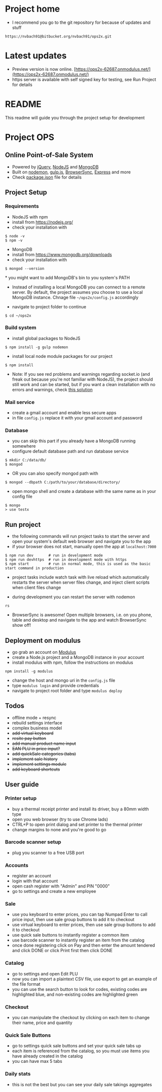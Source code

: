 # Project home #
* I recommend you go to the git repository for because of updates and stuff
```
https://nvbach91@bitbucket.org/nvbach91/ops2x.git
```

# Latest updates #
* Preview version is now online. [https://ops2x-62687.onmodulus.net/](https://ops2x-62687.onmodulus.net/)
* https server is available with self signed key for testing, see Run Project for details

# README #

This readme will guide you through the project setup for development

# Project OPS #
## Online Point-of-Sale System ##
* Powered by [jQuery](https://jquery.com/), [NodeJS](https://nodejs.org/) and [MongoDB](https://www.mongodb.org/)
* Built on [nodemon](http://nodemon.io/), [gulp.js](http://gulpjs.com/), [BrowserSync](https://www.browsersync.io/), [Express](http://expressjs.com/) and more
* Check [package.json](https://bitbucket.org/nvbach91/ops2x/src/6a54a7c8b8de1458bc52d4b43d6ec9a1ec3e4991/package.json?fileviewer=file-view-default) file for details

## Project Setup ##
### Requirements ###
* NodeJS with npm
* install from https://nodejs.org/
* check your installation with 
```
$ node -v
$ npm -v
```

* MongoDB
* install from https://www.mongodb.org/downloads
* check your installation with 
```
$ mongod --version
```
\* you might want to add MongoDB's bin to you system's PATH

* Instead of installing a local MongoDB you can connect to a remote server. By default, the project assumes you choose to use a local MongoDB instance. Chnage file ``~/ops2x/config.js`` accordingly

* navigate to project folder to continue
```
$ cd ~/ops2x
```

### Build system ###
* install global packages to NodeJS
```
$ npm install -g gulp nodemon

```
* install local node module packages for our project
```
$ npm install
```

* Note: If you see red problems and warnings regarding socket.io (and freak out because you're not familiar with NodeJS), the project should still work and can be started, but if you want a clean installation with no errors and warnings, check [this solution](https://github.com/npm/npm/issues/9563#issuecomment-142666465)

### Mail service ###
* create a gmail account and enable less secure apps
* in file ``config.js`` replace it with your gmail account and password

### Database ###
* you can skip this part if you already have a MongoDB running somewhere
* configure default database path and run database service
```
$ mkdir C:/data/db/
$ mongod
```
* OR you can also specify mongod path with
```
$ mongod --dbpath C:/path/to/your/database/directory/
```
* open mongo shell and create a database with the same name as in your config file
```
$ mongo
> use testx
```

## Run project ##
* the following commands will run project tasks to start the server and open your system's default web browser and navigate you to the app
* if your browser does not start, manually open the app at ``localhost:7000``

```
$ npm run dev       # run in development mode
$ npm run devhttps  # run in development mode with https
$ npm start         # run in normal mode, this is used as the basic start command in production
```

* project tasks include watch task with live reload which automatically restarts the server when server files change, and inject client scripts when client files change

* during development you can restart the server with nodemon
```
rs
```

* BrowserSync is awesome! Open multiple browsers, i.e. on you phone, table and desktop and navigate to the app and watch BrowserSync show off!

## Deployment on modulus ##
* go grab an account on [Modulus](https://modulus.io)
* create a Node.js project and a MongoDB instance in your account
* install modulus with npm, follow the instructions on modulus
```
npm install -g modulus
```
* change the host and mongo uri in the ``config.js`` file
* type ``modulus login`` and provide credentials
* navigate to project root folder and type ``modulus deploy``

## Todos ##
* offline mode + resync 
* rebuild settings interface
* complex business model
* ~~add virtual keyboard~~
* ~~resite pay button~~
* ~~add manual product name input~~
* ~~EAN PLU in price input?~~
* ~~add quickSale categories (tabs)~~
* ~~implement sale history~~
* ~~implement settings module~~
* ~~add keyboard shortcuts~~

## User guide ##
### Printer setup ###
* buy a thermal receipt printer and install its driver, buy a 80mm width type
* open you web browser (try to use Chrome lads)
* CTRL+P to open print dialog and set printer to the thermal printer
* change margins to none and you're good to go

### Barcode scanner setup ###
* plug you scanner to a free USB port

### Accounts ###
* register an account
* login with that account
* open cash register with "Admin" and PIN "0000"
* go to settings and create a new employee

### Sale ###
* use you keyboard to enter prices, you can tap Numpad Enter to call price input, then use sale group buttons to add it to checkout
* use virtual keyboard to enter prices, then use sale group buttons to add it to checkout
* use quick sale buttons to instantly register a common item
* use barcode scanner to instantly register an item from the catalog
* once done registering click on Pay and then enter the amount tendered and click DONE or click Print first then click DONE

### Catalog ###
* go to settings and open Edit PLU
* now you can import a plaintext CSV file, use export to get an example of the file format
* you can use the search button to look for codes, existing codes are highlighted blue, and non-existing codes are highlighted green

### Checkout ###
* you can manipulate the checkout by clicking on each item to change their name, price and quantity

### Quick Sale Buttons ###
* go to settings quick sale buttons and set your quick sale tabs up
* each item is referenced from the catalog, so you must use items you have already created in the catalog
* you can have max 5 tabs

### Daily stats ###
* this is not the best but you can see your daily sale takings aggregates 
